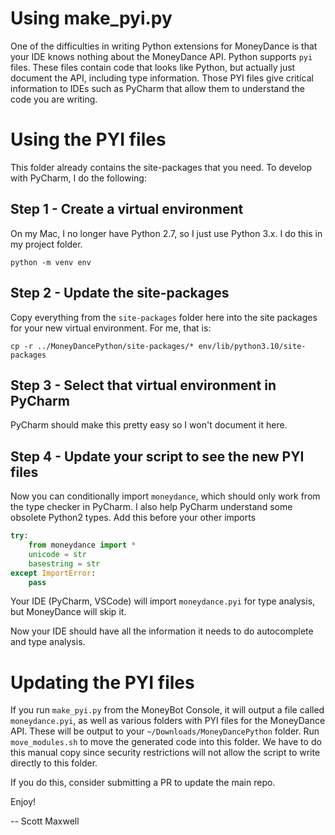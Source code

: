 Using make_pyi.py
=================

One of the difficulties in writing Python extensions for MoneyDance is that
your IDE knows nothing about the MoneyDance API. Python supports `pyi` files.
These files contain code that looks like Python, but actually just document
the API, including type information. Those PYI files give critical information
to IDEs such as PyCharm that allow them to understand the code you are writing.

# Using the PYI files

This folder already contains the site-packages that you need. To develop with
PyCharm, I do the following:

Step 1 - Create a virtual environment
-------------------------------------
On my Mac, I no longer have Python 2.7, so I just use Python 3.x. I do this in
my project folder.
```
python -m venv env
```

Step 2 - Update the site-packages
---------------------------------

Copy everything from the `site-packages` folder here into the site packages for
your new virtual environment. For me, that is:
```
cp -r ../MoneyDancePython/site-packages/* env/lib/python3.10/site-packages
```

Step 3 - Select that virtual environment in PyCharm
---------------------------------------------------

PyCharm should make this pretty easy so I won't document it here.

Step 4 - Update your script to see the new PYI files
----------------------------------------------------

Now you can conditionally import `moneydance`, which should only work from the
type checker in PyCharm. I also help PyCharm understand some obsolete Python2
types. Add this before your other imports

```python
try:
    from moneydance import *
    unicode = str
    basestring = str
except ImportError:
    pass
```

Your IDE (PyCharm, VSCode) will import `moneydance.pyi` for type analysis, but
MoneyDance will skip it.

Now your IDE should have all the information it needs to do autocomplete
and type analysis.

# Updating the PYI files

If you run `make_pyi.py` from the MoneyBot Console, it will output a file
called `moneydance.pyi`, as well as various folders with PYI files for the
MoneyDance API. These will be output to your `~/Downloads/MoneyDancePython`
folder. Run `move_modules.sh` to move the generated code into this folder.
We have to do this manual copy since security restrictions will not allow
the script to write directly to this folder.

If you do this, consider submitting a PR to update the main repo.

Enjoy!

-- Scott Maxwell
